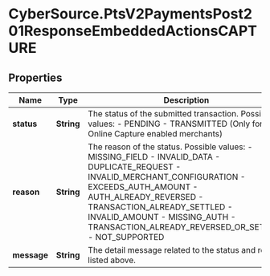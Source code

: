 # CyberSource.PtsV2PaymentsPost201ResponseEmbeddedActionsCAPTURE

## Properties
Name | Type | Description | Notes
------------ | ------------- | ------------- | -------------
**status** | **String** | The status of the submitted transaction.  Possible values:  - PENDING  - TRANSMITTED (Only for Online Capture enabled merchants)  | [optional] 
**reason** | **String** | The reason of the status.  Possible values:  - MISSING_FIELD  - INVALID_DATA  - DUPLICATE_REQUEST  - INVALID_MERCHANT_CONFIGURATION  - EXCEEDS_AUTH_AMOUNT  - AUTH_ALREADY_REVERSED  - TRANSACTION_ALREADY_SETTLED  - INVALID_AMOUNT  - MISSING_AUTH  - TRANSACTION_ALREADY_REVERSED_OR_SETTLED  - NOT_SUPPORTED  | [optional] 
**message** | **String** | The detail message related to the status and reason listed above. | [optional] 


